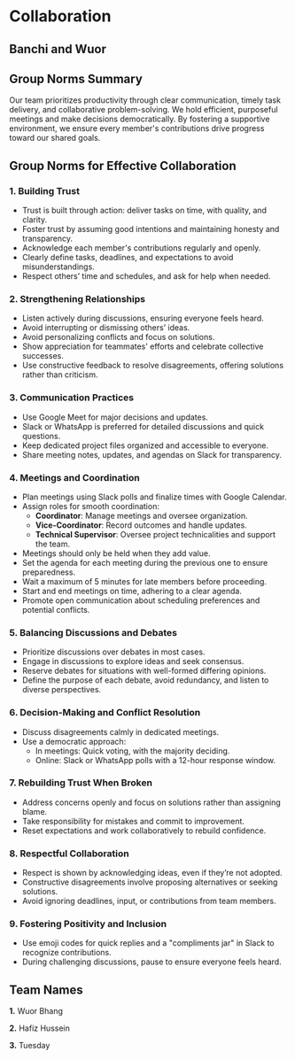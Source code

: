 # Collaboration

## Banchi and Wuor

<!-- group norms summary -->

## Group Norms Summary

Our team prioritizes productivity through clear communication, timely task
 delivery, and collaborative problem-solving. We hold efficient, purposeful
  meetings and make decisions democratically. By fostering a supportive
   environment, we ensure every member's contributions drive
    progress toward our shared goals.

<!-- group norms list -->
## Group Norms for Effective Collaboration

### 1. Building Trust

- Trust is built through action: deliver tasks on
   time, with quality, and clarity.
- Foster trust by assuming good intentions and maintaining
  honesty and transparency.
- Acknowledge each member's contributions regularly and openly.
- Clearly define tasks, deadlines, and expectations to avoid misunderstandings.
- Respect others’ time and schedules, and ask for help when needed.

### 2. Strengthening Relationships

- Listen actively during discussions, ensuring everyone feels heard.
- Avoid interrupting or dismissing others’ ideas.
- Avoid personalizing conflicts and focus on solutions.
- Show appreciation for teammates' efforts and celebrate collective successes.
- Use constructive feedback to resolve disagreements, offering
   solutions rather than criticism.

### 3. Communication Practices

- Use Google Meet for major decisions and updates.
- Slack or WhatsApp is preferred for detailed discussions and quick questions.
- Keep dedicated project files organized and accessible to everyone.
- Share meeting notes, updates, and agendas on Slack for transparency.

### 4. Meetings and Coordination

- Plan meetings using Slack polls and finalize times with Google Calendar.
- Assign roles for smooth coordination:
  - **Coordinator**: Manage meetings and oversee organization.
  - **Vice-Coordinator**: Record outcomes and handle updates.
  - **Technical Supervisor**: Oversee project technicalities and support the team.
- Meetings should only be held when they add value.
- Set the agenda for each meeting during the previous one to ensure preparedness.
- Wait a maximum of 5 minutes for late members before proceeding.
- Start and end meetings on time, adhering to a clear agenda.
- Promote open communication about scheduling preferences and potential conflicts.

### 5. Balancing Discussions and Debates

- Prioritize discussions over debates in most cases.
- Engage in discussions to explore ideas and seek consensus.
- Reserve debates for situations with well-formed differing opinions.
- Define the purpose of each debate, avoid redundancy, and listen to diverse perspectives.

### 6. Decision-Making and Conflict Resolution

- Discuss disagreements calmly in dedicated meetings.
- Use a democratic approach:
  - In meetings: Quick voting, with the majority deciding.
  - Online: Slack or WhatsApp polls with a 12-hour response window.

### 7. Rebuilding Trust When Broken

- Address concerns openly and focus on solutions rather than assigning blame.
- Take responsibility for mistakes and commit to improvement.
- Reset expectations and work collaboratively to rebuild confidence.

### 8. Respectful Collaboration

- Respect is shown by acknowledging ideas, even if they’re not adopted.
- Constructive disagreements involve proposing alternatives or seeking solutions.
- Avoid ignoring deadlines, input, or contributions from team members.

### 9. Fostering Positivity and Inclusion

- Use emoji codes for quick replies and a "compliments jar" in Slack
   to recognize contributions.
- During challenging discussions, pause to ensure everyone feels heard.

## Team Names

**1.** Wuor Bhang

**2.** Hafiz Hussein

**3.** Tuesday
